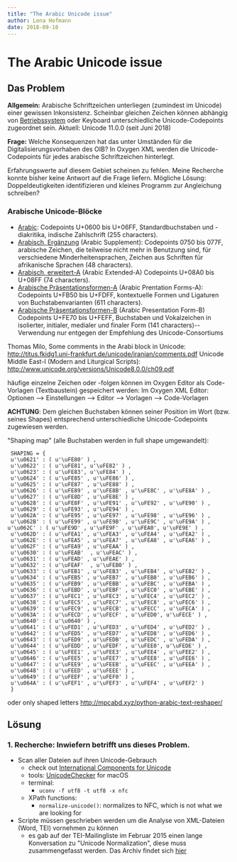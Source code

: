 ```yaml
---
title: "The Arabic Unicode issue"
author: Lena Hofmann
date: 2018-09-10
---
```


# The Arabic Unicode issue
## Das Problem

**Allgemein:** Arabische Schriftzeichen unterliegen (zumindest im Unicode) einer gewissen Inkonsistenz. Scheinbar gleichen Zeichen können abhängig von [Betriebssystem](https://en.wikipedia.org/wiki/Arabic_keyboard) oder Keyboard unterschiedliche Unicode-Codepoints zugeordnet sein. 
Aktuell: Unicode 11.0.0 (seit Juni 2018)

**Frage:** Welche Konsequenzen hat das unter Umständen für die Digitalisierungsvorhaben des OIB? In Oxygen XML werden die Unicode-Codepoints für jedes arabische Schriftzeichen hinterlegt.

Erfahrungswerte auf diesem Gebiet scheinen zu fehlen. Meine Recherche konnte bisher keine Antwort auf die Frage liefern. 
Mögliche Lösung: Doppeldeutigkeiten identifizieren und kleines Programm zur Angleichung schreiben? 

### Arabische Unicode-Blöcke

- [Arabic](https://beta.codepoints.net/arabic): Codepoints U+0600 bis U+06FF, Standardbuchstaben und -diakritika, indische Zahlschrift (255 characters).
- [Arabisch, Ergänzung](https://de.wikipedia.org/wiki/Unicodeblock_Arabisch,_Erg%C3%A4nzung) (Arabic Supplement): Codepoints 0750 bis 077F, arabische Zeichen, die teilweise nicht mehr in Benutzung sind, für verschiedene Minderheitensprachen, Zeichen aus Schriften für afrikanische Sprachen (48 characters).
- [Arabisch, erweitert-A](https://de.wikipedia.org/wiki/Unicodeblock_Arabisch,_erweitert-A) (Arabic Extended-A) Codepoints U+08A0 bis U+08FF (74 characters).
- [Arabische Präsentationsformen-A](https://de.wikipedia.org/wiki/Unicodeblock_Arabische_Pr%C3%A4sentationsformen-A) (Arabic Prentation Forms-A): Codepoints U+FB50 bis U+FDFF, kontextuelle Formen und Ligaturen von Buchstabenvarianten (611 characters).
- [Arabische Präsentationsformen-B](https://de.wikipedia.org/wiki/Unicodeblock_Arabische_Pr%C3%A4sentationsformen-B) (Arabic Presentation Form-B) Codepoints U+FE70 bis U+FEFF, Buchstaben und Vokalzeichen in isolierter, initialer, medialer und finaler Form (141 characters)-- Verwendung nur entgegen der Empfehlung des Unicode-Consortiums

Thomas Milo, Some comments in the Arabi block in Unicode: http://titus.fkidg1.uni-frankfurt.de/unicode/iranian/comments.pdf
Unicode Middle East-I (Modern and Liturgical Scripts): http://www.unicode.org/versions/Unicode8.0.0/ch09.pdf

häufige einzelne Zeichen oder -folgen können im Oxygen Editor als Code-Vorlagen (Textbaustein) gespeichert werden:
Im Oxygen XML Editor: Optionen --> Einstellungen --> Editor --> Vorlagen --> Code-Vorlagen

**ACHTUNG**: Dem gleichen Buchstaben können seiner Position im Wort (bzw. seines Shapes) entsprechend unterschiedliche Unicode-Codepoints zugewiesen werden. 

"Shaping map" (alle Buchstaben werden in full shape umgewandelt):

     SHAPING = {
     u'\u0621' : ( u'\uFE80' ) ,
     u'\u0622' : ( u'\uFE81', u'\uFE82' ) ,
     u'\u0623' : ( u'\uFE83', u'\uFE84' ) ,
     u'\u0624' : ( u'\uFE85' , u'\uFE86' ) ,
     u'\u0625' : ( u'\uFE87' , u'\uFE88' ) ,
     u'\u0626' : ( u'\uFE89' , u'\uFE8B' , u'\uFE8C' , u'\uFE8A' ) ,
     u'\u0627' : ( u'\uFE8D' , u'\uFE8E' ) ,
     u'\u0628' : ( u'\uFE8F' , u'\uFE91' , u'\uFE92' , u'\uFE90' ) ,
     u'\u0629' : ( u'\uFE93' , u'\uFE94' ) ,
     u'\u062A' : ( u'\uFE95' , u'\uFE97' , u'\uFE98' , u'\uFE96' ) ,
     u'\u062B' : ( u'\uFE99' , u'\uFE9B' , u'\uFE9C' , u'\uFE9A' ) ,
    u'\u062C' : ( u'\uFE9D' , u'\uFE9F' , u'\uFEA0', u'\uFE9E' ) ,
     u'\u062D' : ( u'\uFEA1' , u'\uFEA3' , u'\uFEA4' , u'\uFEA2' ) ,
     u'\u062E' : ( u'\uFEA5' , u'\uFEA7' , u'\uFEA8' , u'\uFEA6' ) ,
     u'\u062F' : ( u'\uFEA9' , u'\uFEAA' ) ,
     u'\u0630' : ( u'\uFEAB'  , u'\uFEAC' ) ,
     u'\u0631' : ( u'\uFEAD' , u'\uFEAE' ) ,
     u'\u0632' : ( u'\uFEAF'  , u'\uFEB0' ) ,
     u'\u0633' : ( u'\uFEB1' , u'\uFEB3' , u'\uFEB4' , u'\uFEB2' ) ,
     u'\u0634' : ( u'\uFEB5' , u'\uFEB7' , u'\uFEB8' , u'\uFEB6' ) ,
     u'\u0635' : ( u'\uFEB9' , u'\uFEBB' , u'\uFEBC' , u'\uFEBA' ) ,
     u'\u0636' : ( u'\uFEBD' , u'\uFEBF' , u'\uFEC0' , u'\uFEBE' ) ,
     u'\u0637' : ( u'\uFEC1' , u'\uFEC3' , u'\uFEC4' , u'\uFEC2' ) ,
     u'\u0638' : ( u'\uFEC5' , u'\uFEC7' , u'\uFEC8' , u'\uFEC6' ) ,
     u'\u0639' : ( u'\uFEC9' , u'\uFECB' , u'\uFECC' , u'\uFECA' ) ,
     u'\u063A' : ( u'\uFECD' , u'\uFECF' , u'\uFED0', u'\uFECE' ) ,
     u'\u0640' : ( u'\u0640' ) ,
     u'\u0641' : ( u'\uFED1' , u'\uFED3' , u'\uFED4' , u'\uFED2' ) ,
     u'\u0642' : ( u'\uFED5' , u'\uFED7' , u'\uFED8' , u'\uFED6' ) ,
     u'\u0643' : ( u'\uFED9' , u'\uFEDB' , u'\uFEDC' , u'\uFEDA' ) ,
     u'\u0644' : ( u'\uFEDD' , u'\uFEDF' , u'\uFEE0', u'\uFEDE' ) ,
     u'\u0645' : ( u'\uFEE1' , u'\uFEE3' , u'\uFEE4' , u'\uFEE2' ) ,
     u'\u0646' : ( u'\uFEE5' , u'\uFEE7' , u'\uFEE8' , u'\uFEE6' ) ,
     u'\u0647' : ( u'\uFEE9' , u'\uFEEB' , u'\uFEEC' , u'\uFEEA' ) ,
     u'\u0648' : ( u'\uFEED' , u'\uFEEE' ) ,
     u'\u0649' : ( u'\uFEEF' , u'\uFEF0' ) ,
     u'\u064A' : ( u'\uFEF1' , u'\uFEF3' , u'\uFEF4' , u'\uFEF2' )
     }

oder only shaped letters http://mpcabd.xyz/python-arabic-text-reshaper/ 

## Lösung
### 1. Recherche: Inwiefern betrifft uns dieses Problem.

- Scan aller Dateien auf ihren Unicode-Gebrauch
     + check out [International Components for Unicode](https://en.wikipedia.org/wiki/International_Components_for_Unicode)
     + tools: [UnicodeChecker](http://earthlingsoft.net/UnicodeChecker/) for macOS
     + terminal:
          * `uconv -f utf8 -t utf8 -x nfc`
     + XPath functions:
          * `normalize-unicode()`: normalizes to NFC, which is not what we are looking for
- Scripte müssen geschrieben werden um die Analyse von XML-Dateien (Word, TEI) vornehmen zu können
     + es gab auf der TEI-Mailingliste im Februar 2015 einen lange Konversation zu "Unicode Normalization",  diese muss zusammengefasst werden. Das Archiv findet sich [hier](https://listserv.brown.edu/archives/cgi-bin/wa?A0=TEI-L)
     